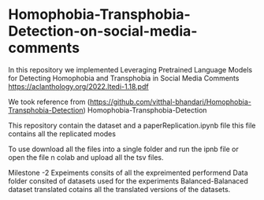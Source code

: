 # Homophobia-Transphobia-Detection-on-social-media-comments

In this repository we implemented Leveraging Pretrained Language
Models for Detecting Homophobia and Transphobia in Social Media Comments  
https://aclanthology.org/2022.ltedi-1.18.pdf

We took reference from (https://github.com/vitthal-bhandari/Homophobia-Transphobia-Detection)
Homophobia-Transphobia-Detection 

This repository contain the dataset  and a paperReplication.ipynb file 
this file contains all the replicated modes 


To use download all the files into a single folder and run the ipnb file or open the file n colab and upload all the tsv files.

Milestone -2 
Expeiments consits of all the expreimented performend
Data folder consited of datasets used for the experiments
Balanced-Balanaced dataset
translated cotains all the translated versions of the datasets.
